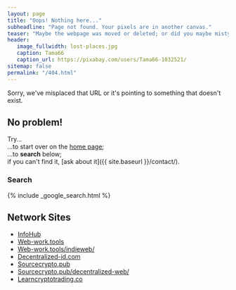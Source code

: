 ```yaml
---
layout: page
title: "Oops! Nothing here..."
subheadline: "Page not found. Your pixels are in another canvas."
teaser: "Maybe the webpage was moved or deleted; or did you maybe mistype the link?"
header:
   image_fullwidth: lost-places.jpg
   caption: Tama66
   caption_url: https://pixabay.com/users/Tama66-1032521/
sitemap: false
permalink: "/404.html"
---
```


Sorry, we've misplaced that URL or it's pointing to something that doesn't exist. 

## No problem!

Try...  
...to start over on the [home page](https://web-work.tools);  
...to **search** below;  
if you can't find it, [ask about it]({{ site.baseurl }}/contact/).

### Search

{% include _google_search.html %}

## Network Sites

* [InfoHub](https://infominer.xyz)
* [Web-work.tools](https://web-work.tools/)
* [Web-work.tools/indieweb/](https://web-work.tools/indieweb/)
* [Decentralized-id.com](https://decentralized-id.com/)
* [Sourcecrypto.pub](https://sourcecrypto.pub/)
* [Sourcecrypto.pub/decentralized-web/](https://sourcecrypto.pub/decentralized-web/)
* [Learncryptotrading.co](https://learncryptotrading.co)

